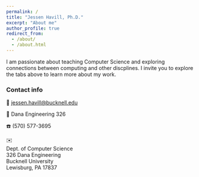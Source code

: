 ```yaml
---
permalink: /
title: "Jessen Havill, Ph.D."
excerpt: "About me"
author_profile: true
redirect_from: 
  - /about/
  - /about.html
---
```


I am passionate about teaching Computer Science and exploring connections between computing and other discplines.  I invite you to explore the tabs above to learn more about my work.

<!-- 
Although I am a new member of the Bucknell Faculty, I am not new to Bucknell, having graduated from here a "few" years ago with majors in Computer Science and Religion.  

I live in Lewisburg with my family and an overly protective little dog named Sully.
-->

### Contact info

📧 jessen.havill@bucknell.edu

🏫 Dana Engineering 326

☎️ (570) 577-3695

✉️ <br>
Dept. of Computer Science<br>
326 Dana Engineering<br>
Bucknell University<br>
Lewisburg, PA 17837

